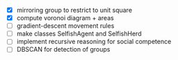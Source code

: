 - [x] mirroring group to restrict to unit square
- [x] compute voronoi diagram + areas
- [ ] gradient-descent movement rules
- [ ] make classes SelfishAgent and SelfishHerd
- [ ] implement recursive reasoning for social competence
- [ ] DBSCAN for detection of groups
